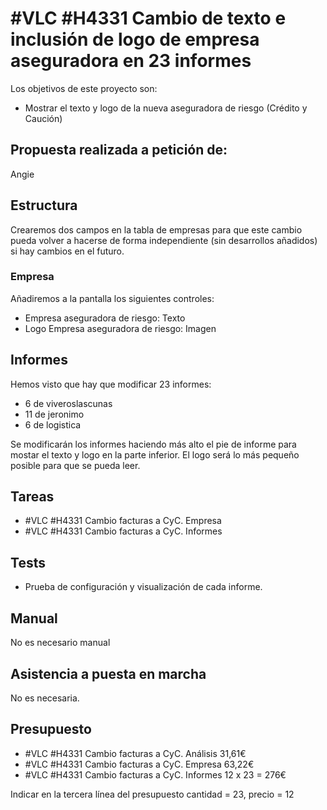 # #VLC #H4331 Cambio de texto e inclusión de logo de empresa aseguradora en 23 informes

Los objetivos de este proyecto son:
+ Mostrar el texto y logo de la nueva aseguradora de riesgo (Crédito y Caución)

## Propuesta realizada a petición de:
Angie

## Estructura
Crearemos dos campos en la tabla de empresas para que este cambio pueda volver a hacerse de forma independiente (sin desarrollos añadidos) si hay cambios en el futuro.

### Empresa
Añadiremos a la pantalla los siguientes controles:
+ Empresa aseguradora de riesgo: Texto
+ Logo Empresa aseguradora de riesgo: Imagen

## Informes
Hemos visto que hay que modificar 23 informes:

+ 6 de viveroslascunas
+ 11 de jeronimo
+ 6 de logistica

Se modificarán los informes haciendo más alto el pie de informe para mostar el texto y logo en la parte inferior.
El logo será lo más pequeño posible para que se pueda leer.



## Tareas
* #VLC #H4331 Cambio facturas a CyC. Empresa
* #VLC #H4331 Cambio facturas a CyC. Informes

## Tests
+ Prueba de configuración y visualización de cada informe.

## Manual
No es necesario manual

## Asistencia a puesta en marcha
No es necesaria.

## Presupuesto
* #VLC #H4331 Cambio facturas a CyC. Análisis 31,61€
* #VLC #H4331 Cambio facturas a CyC. Empresa 63,22€
* #VLC #H4331 Cambio facturas a CyC. Informes 12 x 23 = 276€

Indicar en la tercera línea del presupuesto cantidad = 23, precio = 12
